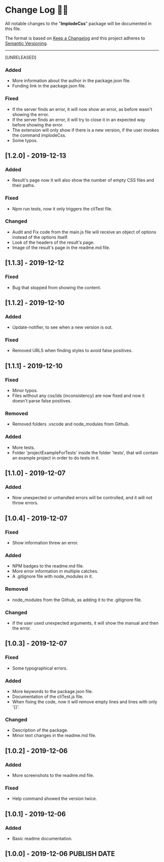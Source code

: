 <!-- markdownlint-disable MD024-->
# **Change Log** 📜📝

All notable changes to the "**ImplodeCss**" package will be documented in this file.

The format is based on [Keep a Changelog](https://keepachangelog.com/en/1.0.0/) and this project adheres to [Semantic Versioning](https://semver.org/spec/v2.0.0.html).

---

[UNRELEASED]

### Added

* More information about the author in the package.json file.
* Funding link in the package.json file.

### Fixed

* If the server finds an error, it will now show an error, as before wasn't showing the error.
* If the server finds an error, it will try to close it in an expected way before showing the error.
* The extension will only show if there is a new version, if the user invokes the command implodeCss.
* Some typos.

## [**1.2.0**] - 2019-12-13

### Added

* Result's page now it will also show the number of empty CSS files and their paths.

### Fixed

* Npm run tests, now it only triggers the cliTest file.

### Changed

* Audit and Fix code from the main.js file will receive an object of options instead of the options itself.
* Look of the headers of the result's page.
* Image of the result's page in the readme.md file.

## [**1.1.3**] - 2019-12-12

### Fixed

* Bug that stopped from showing the content.

## [**1.1.2**] - 2019-12-10

### Added

* Update-notifier, to see when a new version is out.

### Fixed

* Removed URLS when finding styles to avoid false positives.

## [**1.1.1**] - 2019-12-10

### Fixed

* Minor typos.
* Files without any css/ids (inconsistency) are now fixed and now it doesn't parse false positives.

### Removed

* Removed folders .vscode and node_modules from Github.

### Added

* More tests.
* Folder 'projectExampleForTests' inside the folder 'tests', that will contain an example project in order to do tests in it.

## [**1.1.0**] - 2019-12-07

### Added

* Now unexpected or unhandled errors will be controlled, and it will not throw errors.

## [**1.0.4**] - 2019-12-07

### Fixed

* Show information threw an error.

### Added

* NPM badges to the readme.md file.
* More error information in multiple catches.
* A .gitignore file with node_modules in it.

### Removed

* node_modules from the Github, as adding it to the .gitignore file.

### Changed

* If the user used unexpected arguments, it will show the manual and then the error.

## [**1.0.3**] - 2019-12-07

### Fixed

* Some typographical errors.

### Added

* More keywords to the package.json file.
* Documentation of the cliTest.js file.
* When fixing the code, now it will remove empty lines and lines with only '{}'.

### Changed

* Description of the package.
* Minor text changes in the readme.md file.

## [**1.0.2**] - 2019-12-06

### Added

* More screenshots to the readme.md file.

### Fixed

* Help command showed the version twice.

## [**1.0.1**] - 2019-12-06

### Added

* Basic readme documentation.

## [**1.0.0**] - 2019-12-06 **PUBLISH DATE**
